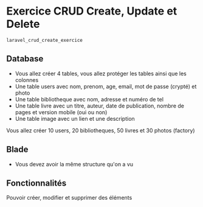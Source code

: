 # Exercice CRUD Create, Update et Delete
`laravel_crud_create_exercice`

## Database
- Vous allez créer 4 tables, vous allez protéger les tables ainsi que les colonnes
- Une table users avec nom, prenom, age, email, mot de passe (crypté) et photo
- Une table bibliotheque avec nom, adresse et numéro de tel
- Une table livre avec un titre, auteur, date de publication, nombre de pages et version mobile (oui ou non)
- Une table image avec un lien et une description

Vous allez créer 10 users, 20 bibliotheques, 50 livres et 30 photos (factory)

## Blade
- Vous devez avoir la même structure qu'on a vu 

## Fonctionnalités
Pouvoir créer, modifier et supprimer des éléments